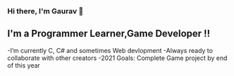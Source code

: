### Hi there, I'm Gaurav 👋 

## I'm a Programmer Learner,Game Developer !!

-I’m currently C, C# and sometimes Web devlopment
-Always ready to collaborate with other creators 
-2021 Goals: Complete Game project by end of this year
